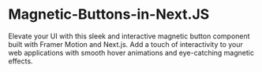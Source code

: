 # Magnetic-Buttons-in-Next.JS
Elevate your UI with this sleek and interactive magnetic button component built with Framer Motion and Next.js. Add a touch of interactivity to your web applications with smooth hover animations and eye-catching magnetic effects.
